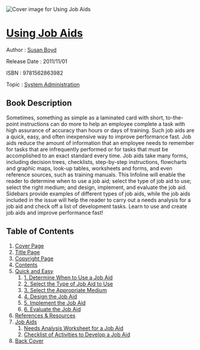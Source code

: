 ![Cover image for Using Job Aids](https://imgdetail.ebookreading.net/cover/cover/system_admin/EB9781562863982.jpg)

[Using Job Aids](https://ebookreading.net/view/book/Using+Job+Aids-EB9781562863982_1.html "Using Job Aids")
====================================================================================================================

Author : [Susan Boyd](https://ebookreading.net/search/author/Susan+Boyd)

Release Date : 2011/11/01

ISBN : 9781562863982

Topic : [System Administration](https://ebookreading.net/search/category/system-administration)

Book Description
-----------------

Sometimes, something as simple as a laminated card with short, to-the-point instructions can do more to help an employee complete a task with high assurance of accuracy than hours or days of training. Such job aids are a quick, easy, and often inexpensive way to improve performance fast. Job aids reduce the amount of information that an employee needs to remember for tasks that are infrequently performed or for tasks that must be accomplished to an exact standard every time. Job aids take many forms, including decision trees, checklists, step-by-step instructions, flowcharts and graphic maps, look-up tables, worksheets and forms, and even reference sources, such as training manuals. This Infoline will enable the reader to determine when to use a job aid; select the type of job aid to use; select the right medium; and design, implement, and evaluate the job aid. Sidebars provide examples of different types of job aids, while the job aids included in the issue will help the reader to carry out a needs analysis for a job aid and check off a list of development tasks. Learn to use and create job aids and improve performance fast!
              
Table of Contents
-----------------

1. [Cover Page](https://ebookreading.net/view/book/Using+Job+Aids-EB9781562863982_1.html)
1. [Title Page](https://ebookreading.net/view/book/Using+Job+Aids-EB9781562863982_2.html)
1. [Copyright Page](https://ebookreading.net/view/book/Using+Job+Aids-EB9781562863982_3.html)
1. [Contents](https://ebookreading.net/view/book/Using+Job+Aids-EB9781562863982_4.html)
1. [Quick and Easy](https://ebookreading.net/view/book/Using+Job+Aids-EB9781562863982_5.html)
    1. [1. Determine When to Use a Job Aid](https://ebookreading.net/view/book/Using+Job+Aids-EB9781562863982_5.html#ch1_sub1)
    1. [2. Select the Type of Job Aid to Use](https://ebookreading.net/view/book/Using+Job+Aids-EB9781562863982_5.html#ch1_sub2)
    1. [3. Select the Appropriate Medium](https://ebookreading.net/view/book/Using+Job+Aids-EB9781562863982_5.html#ch1_sub3)
    1. [4. Design the Job Aid](https://ebookreading.net/view/book/Using+Job+Aids-EB9781562863982_5.html#ch1_sub4)
    1. [5. Implement the Job Aid](https://ebookreading.net/view/book/Using+Job+Aids-EB9781562863982_5.html#ch1_sub5)
    1. [6. Evaluate the Job Aid](https://ebookreading.net/view/book/Using+Job+Aids-EB9781562863982_5.html#ch1_sub6)
1. [References &amp; Resources](https://ebookreading.net/view/book/Using+Job+Aids-EB9781562863982_6.html)
1. [Job Aids](https://ebookreading.net/view/book/Using+Job+Aids-EB9781562863982_7.html)
    1. [Needs Analysis Worksheet for a Job Aid](https://ebookreading.net/view/book/Using+Job+Aids-EB9781562863982_7.html#jobaid_sub1)
    1. [Checklist of Activities to Develop a Job Aid](https://ebookreading.net/view/book/Using+Job+Aids-EB9781562863982_7.html#jobaid_sub2)
1. [Back Cover](https://ebookreading.net/view/book/Using+Job+Aids-EB9781562863982_10.html)
